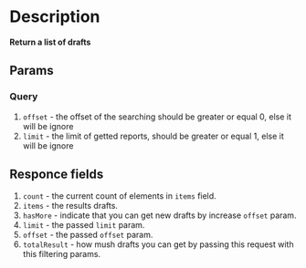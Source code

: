 # Description 

**Return a list of drafts**

## Params
### Query
1. `offset` - the offset of the searching should be greater or equal 0, else it will be ignore
2. `limit` - the limit of getted reports, should be greater or equal 1, else it will be ignore

## Responce fields
1. `count` - the current count of elements in `items` field.
2. `items` - the results drafts.
3. `hasMore` - indicate that you can get new drafts by increase `offset` param.
4. `limit` - the passed `limit` param.
5. `offset` - the passed `offset` param.
6. `totalResult` - how mush drafts you can get by passing this request with this filtering params.